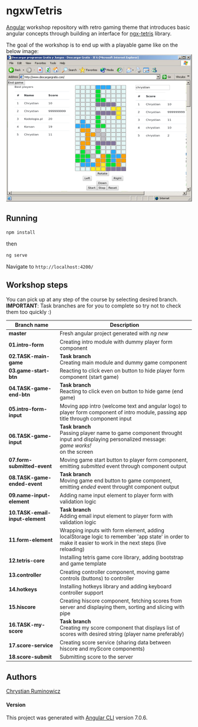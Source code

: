 # ngxwTetris

[Angular](https://angular.io/) workshop repository with retro gaming theme that introduces basic angular concepts through building an interface for [ngx-tetris](https://www.npmjs.com/package/ngx-tetris) library.  

The goal of the workshop is to end up with a playable game like on the below image:  
 ![Workshop final effect](assets/tetris.png)


## Running
```bash
npm install
```
then 
```bash 
ng serve
```
Navigate to `http://localhost:4200/`

## Workshop steps

You can pick up at any step of the course by selecting desired branch.
**IMPORTANT**: Task branches are for you to complete so try not to check them too quickly :) 

Branch name | Description
--- | ---
**master** | Fresh angular project generated with *ng new <project-name>*
**01.intro-form** | Creating intro module with dummy player form component
**02.TASK-main-game** | **Task branch**<br/> Creating main module and dummy game component
**03.game-start-btn** | Reacting to click even on button to hide player form component (start game)
**04.TASK-game-end-btn** | **Task branch**<br/>Reacting to click even on button to hide game (end game)
**05.intro-form-input** | Moving app intro (welcome text and angular logo) to player form component of intro module, passing app title through component input
**06.TASK-game-input** | **Task branch**<br/> Passing player name to game component throught input and displaying personalized message: <br/>*<player-name> game works!* <br/>on the screen
**07.form-submitted-event** | Moving game start button to player form component, emitting *submitted* event through component output 
**08.TASK-game-ended-event** | **Task branch**<br/> Moving game end button to game component, emitting *ended* event throught component output
**09.name-input-element** | Adding name input element to player form with validation logic 
**10.TASK-email-input-element** | **Task branch**<br/> Adding email input element to player form with validation logic
**11.form-element** | Wrapping inputs with form element, adding localStorage logic to remember 'app state' in order to make it easier to work in the next steps (live reloading)
**12.tetris-core** | Installing tetris game core library, adding bootstrap and game template
**13.controller** | Creating controller component, moving game controls (buttons) to controller
**14.hotkeys** | Installing hotkeys library and adding keyboard controller support
**15.hiscore** | Creating hiscore component, fetching scores from server and displaying them, sorting and slicing with pipe 
**16.TASK-my-score** | **Task branch**<br/>Creating my score component that displays list of scores with desired string (player name preferably) 
**17.score-service** | Creating score service (sharing data between hiscore and myScore components) 
**18.score-submit** | Submitting score to the server 

## Authors

[Chrystian Ruminowicz](http://chrum.it)

#### Version
This project was generated with [Angular CLI](https://github.com/angular/angular-cli) version 7.0.6.
 




